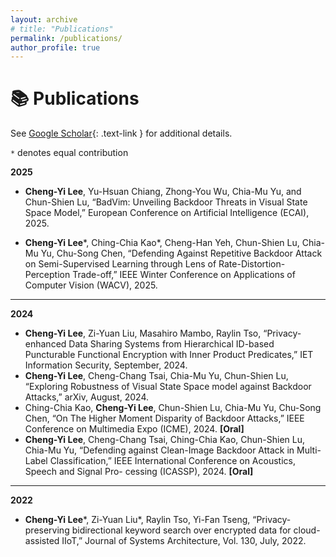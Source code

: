 ```yaml
---
layout: archive
# title: "Publications"
permalink: /publications/
author_profile: true
---
```


📚 Publications
======

See [Google Scholar](https://scholar.google.com/citations?user=rChf7L4AAAAJ){: .text-link } for additional details.

`*` denotes equal contribution


**2025**
* **Cheng-Yi Lee**, Yu-Hsuan Chiang, Zhong-You Wu, Chia-Mu Yu, and Chun-Shien Lu, “BadVim: Unveiling Backdoor Threats in Visual State Space Model,” European Conference on Artificial Intelligence (ECAI), 2025. 

* **Cheng-Yi Lee**\*, Ching-Chia Kao\*, Cheng-Han Yeh, Chun-Shien Lu, Chia-Mu Yu, Chu-Song Chen, “Defending Against Repetitive Backdoor Attack on Semi-Supervised Learning through Lens of Rate-Distortion-Perception Trade-off,” IEEE Winter Conference on Applications of Computer Vision (WACV), 2025. <a href="https://arxiv.org/pdf/2407.10180"><i class="fas fa-fw fa-link zoom" aria-hidden="true"></i></a><a href="https://github.com/chengyi-chris/UPure"><i class="fab fa-fw fa-github zoom" aria-hidden="true"></i></a>

---

**2024**
* **Cheng-Yi Lee**, Zi-Yuan Liu, Masahiro Mambo, Raylin Tso, “Privacy-enhanced Data Sharing Systems from Hierarchical ID-based Puncturable Functional Encryption with Inner Product Predicates,” IET Information Security, September, 2024. <a href="https://ietresearch.onlinelibrary.wiley.com/doi/full/10.1049/2024/5535196"><i class="fas fa-fw fa-link zoom" aria-hidden="true"></i></a><a href="https://github.com/chengyi-chris/HIBP-IPFE"><i class="fab fa-fw fa-github zoom" aria-hidden="true"></i></a>
* **Cheng-Yi Lee**, Cheng-Chang Tsai, Chia-Mu Yu, Chun-Shien Lu, “Exploring Robustness of Visual State Space model against Backdoor Attacks,” arXiv, August, 2024. <a href="https://arxiv.org/abs/2408.11679"><i class="fas fa-fw fa-link zoom" aria-hidden="true"></i></a>
* Ching-Chia Kao, **Cheng-Yi Lee**, Chun-Shien Lu, Chia-Mu Yu, Chu-Song Chen, “On The Higher Moment Disparity of Backdoor Attacks,” IEEE Conference on Multimedia Expo (ICME), 2024. **[Oral]**  <a href="https://ieeexplore.ieee.org/document/10687873"><i class="fas fa-fw fa-link zoom" aria-hidden="true"></i></a>
* **Cheng-Yi Lee**, Cheng-Chang Tsai, Ching-Chia Kao, Chun-Shien Lu, Chia-Mu Yu, “Defending against Clean-Image Backdoor Attack in Multi-Label Classification,” IEEE International Conference on Acoustics, Speech and Signal Pro- cessing (ICASSP), 2024. **[Oral]**  <a href="https://ieeexplore.ieee.org/abstract/document/10447895"><i class="fas fa-fw fa-link zoom" aria-hidden="true"></i></a>

---

**2022**
* **Cheng-Yi Lee**\*, Zi-Yuan Liu\*, Raylin Tso, Yi-Fan Tseng, “Privacy-preserving bidirectional keyword search over encrypted data for cloud-assisted IIoT,” Journal of Systems Architecture, Vol. 130, July, 2022. <a href="https://www.sciencedirect.com/science/article/pii/S1383762122001631"><i class="fas fa-fw fa-link zoom" aria-hidden="true"></i></a><a href="https://github.com/chengyi-chris/PAEBKS"><i class="fab fa-fw fa-github zoom" aria-hidden="true"></i></a>

